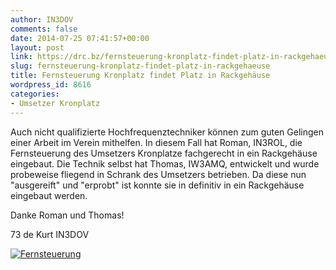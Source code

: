 ```yaml
---
author: IN3DOV
comments: false
date: 2014-07-25 07:41:57+00:00
layout: post
link: https://drc.bz/fernsteuerung-kronplatz-findet-platz-in-rackgehaeuse/
slug: fernsteuerung-kronplatz-findet-platz-in-rackgehaeuse
title: Fernsteuerung Kronplatz findet Platz in Rackgehäuse
wordpress_id: 8616
categories:
- Umsetzer Kronplatz
---
```


Auch nicht qualifizierte Hochfrequenztechniker können zum guten Gelingen einer Arbeit im Verein mithelfen. In diesem Fall hat Roman, IN3ROL, die Fernsteuerung des Umsetzers Kronplatze fachgerecht in ein Rackgehäuse eingebaut. Die Technik selbst hat Thomas, IW3AMQ, entwickelt und wurde probeweise fliegend in Schrank des Umsetzers betrieben. Da diese nun "ausgereift" und "erprobt" ist konnte sie in definitiv in ein Rackgehäuse eingebaut werden.

Danke Roman und Thomas!

73 de Kurt IN3DOV

[![Fernsteuerung](https://drc.bz/wp-content/uploads/2014/07/Fernsteuerung-1024x576.jpg)](https://drc.bz/wp-content/uploads/2014/07/Fernsteuerung.jpg)
